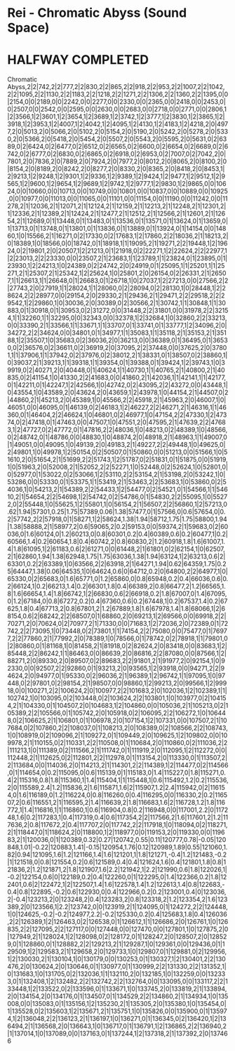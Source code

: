 # Rei - Chromatic Abyss (Sound Space)
# HALFWAY COMPLETED

Chromatic Abyss,2|2|742,2|2|777,2|2|830,2|2|865,2|2|918,2|2|953,2|2|1007,2|2|1042,2|2|1095,2|2|1130,2|2|1183,2|2|1218,2|2|1271,2|2|1306,2|2|1360,2|2|1395,0|0|2154,0|0|2189,0|0|2242,0|0|2277,0|0|2330,0|0|2365,0|0|2418,0|0|2453,0|0|2507,0|0|2542,0|0|2595,0|0|2630,0|0|2683,0|0|2718,0|0|2771,0|0|2806,1|2|3566,1|2|3601,1|2|3654,1|2|3689,1|2|3742,1|2|3777,1|2|3830,1|2|3865,1|2|3918,1|2|3953,1|2|4007,1|2|4042,1|2|4095,1|2|4130,1|2|4183,1|2|4218,2|0|4977,2|0|5013,2|0|5066,2|0|5102,2|0|5154,2|0|5190,2|0|5242,2|0|5278,2|0|5330,2|0|5366,2|0|5418,2|0|5454,2|0|5507,2|0|5543,2|0|5595,2|0|5631,0|2|6389,0|2|6424,0|2|6477,0|2|6512,0|2|6565,0|2|6600,0|2|6654,0|2|6689,0|2|6742,0|2|6777,0|2|6830,0|2|6865,0|2|6918,0|2|6953,0|2|7007,0|2|7042,2|0|7801,2|0|7836,2|0|7889,2|0|7924,2|0|7977,2|0|8012,2|0|8065,2|0|8100,2|0|8154,2|0|8189,2|0|8242,2|0|8277,2|0|8330,2|0|8365,2|0|8418,2|0|8453,1|2|9213,1|2|9248,1|2|9301,1|2|9336,1|2|9389,1|2|9424,1|2|9477,1|2|9512,1|2|9565,1|2|9600,1|2|9654,1|2|9689,1|2|9742,1|2|9777,1|2|9830,1|2|9865,0|0|10624,0|0|10660,0|0|10713,0|0|10749,0|0|10801,0|0|10837,0|0|10889,0|0|10925,0|0|10977,0|0|11013,0|0|11065,0|0|11101,0|0|11154,0|0|11190,0|0|11242,0|0|11278,2|1|12036,2|1|12071,2|1|12124,2|1|12159,2|1|12213,2|1|12248,2|1|12301,2|1|12336,2|1|12389,2|1|12424,2|1|12477,2|1|12512,2|1|12566,2|1|12601,2|1|12654,2|1|12689,0|1|13448,0|1|13483,0|1|13536,0|1|13571,0|1|13624,0|1|13659,0|1|13713,0|1|13748,0|1|13801,0|1|13836,0|1|13889,0|1|13924,0|1|14154,0|0|14860,1|0|15566,2|1|16271,0|2|17330,0|2|17683,1|2|17860,2|2|18036,2|1|18213,2|0|18389,1|0|18566,0|0|18742,0|1|18918,1|1|19095,2|1|19271,2|2|19448,1|2|19624,0|2|19801,2|0|20507,1|2|21213,0|1|21918,0|2|22271,1|2|22624,2|2|22977,1|2|23013,2|2|23330,0|0|23507,2|1|23683,1|1|23789,1|1|23824,0|1|23895,0|1|23930,1|2|24213,1|0|24389,0|2|24742,2|0|24919,0|1|25095,1|1|25201,1|1|25271,2|1|25307,2|1|25342,1|2|25624,1|0|25801,2|0|26154,0|2|26331,2|1|26507,1|1|26613,1|1|26648,0|1|26683,0|1|26718,1|0|27037,1|2|27213,0|0|27566,2|2|27743,2|0|27919,1|1|28024,1|1|28060,0|2|28094,0|2|28130,1|0|28448,1|2|28624,2|2|28977,0|0|29154,2|0|29330,2|1|29436,2|1|29471,2|2|29518,2|2|29542,1|2|29860,1|0|30036,2|0|30389,0|2|30566,2|1|30742,1|1|30848,1|1|30883,0|1|30918,0|1|30953,0|2|31272,0|0|31448,2|2|31801,0|0|31978,2|2|32154,1|1|32260,1|1|32295,0|0|32343,0|0|32378,1|2|32684,1|0|32860,2|2|33213,0|0|33390,2|1|33566,1|1|33671,1|1|33707,0|1|33741,0|1|33777,1|2|34096,2|0|34272,2|2|34624,0|0|34801,0|1|34977,1|1|35083,1|1|35118,2|1|35153,2|1|35188,1|2|35507,1|0|35683,0|2|36036,2|0|36213,0|0|36389,0|1|36495,0|1|36530,0|2|36576,0|2|36611,0|2|36919,2|0|37095,2|2|37448,0|0|37625,2|0|37801,1|1|37906,1|1|37942,0|2|37976,0|2|38012,2|1|38331,0|1|38507,0|2|38860,1|0|39037,2|1|39213,1|1|39318,1|1|39354,0|1|39388,0|1|39424,1|2|39743,1|0|39919,0|2|40271,2|0|40448,0|1|40624,1|1|40730,1|1|40765,2|1|40800,2|1|40835,0|2|41154,1|0|41330,2|2|41683,0|0|41860,2|1|42036,1|1|42141,1|1|42177,0|1|42211,0|1|42247,1|2|42566,1|0|42742,0|2|43095,2|2|43272,0|0|43448,1|0|43554,1|0|43589,2|0|43624,2|0|43659,1|2|43978,1|0|44154,2|1|44507,0|2|44860,2|1|45213,2|0|45389,1|0|45566,2|2|45918,2|1|45963,2|0|46007,1|0|46051,0|0|46095,0|1|46139,0|2|46183,1|2|46227,2|2|46271,2|1|46316,1|1|46360,0|1|46404,2|2|46624,1|0|46801,0|2|46977,1|0|47154,2|2|47330,1|2|47374,0|2|47418,0|1|47463,0|0|47507,1|0|47551,2|0|47595,2|1|47639,2|2|47683,1|2|47727,0|2|47772,0|1|47816,2|2|48036,1|0|48213,0|2|48389,1|0|48566,0|2|48742,0|1|48786,0|0|48830,1|0|48874,2|0|48918,2|1|48963,1|1|49007,0|1|49051,0|0|49095,1|0|49139,2|0|49183,2|1|49227,2|2|49448,1|0|49625,0|2|49801,1|0|49978,1|2|50154,0|2|50507,0|1|50860,0|0|51213,0|0|51566,1|0|51610,2|0|51654,2|1|51699,2|2|51743,1|2|51787,0|2|51831,0|1|51875,0|0|51919,1|0|51963,2|0|52008,2|1|52052,2|2|52271,1|0|52448,0|2|52624,1|0|52801,0|0|52977,0|1|53022,0|2|53066,1|2|53110,2|2|53154,2|1|53198,2|0|53242,1|0|53286,0|0|53330,0|1|53375,1|1|53419,2|1|53463,2|2|53683,1|0|53860,0|2|54036,1|0|54213,2|1|54389,2|2|54433,1|2|54477,0|2|54521,0|1|54566,1|1|54610,2|1|54654,2|2|54698,1|2|54742,0|2|54786,0|1|54830,2|2|55095,1|0|55272,0|2|55448,1|0|55625,1|2|55801,1|0|56154,2|1|56507,2|2|56860,1|2|57213,0.62|1.94|57301,0.25|1.75|57389,0.06|1.38|57477,0|1|57566,0|0.6|57654,0|0.2|57742,2|2|57918,0|1|58271,1|2|58624,1.38|1.94|58712,1.75|1.75|58800,1.94|1.38|58888,2|1|58977,2|0.6|59065,2|0.2|59153,0|0|59374,2|1|59683,0|2|60036,0|1.6|60124,0|1.2|60213,0|0.8|60301,0.2|0.4|60389,0.6|0.2|60477,1|0.2|60566,1.4|0.2|60654,1.8|0.4|60742,2|0.8|60830,2|1.2|60918,1.8|1.6|61007,1.4|1.8|61095,1|2|61183,0.6|2|61271,0|0|61448,2|1|61801,0|2|62154,1|0|62507,2|1|62860,1.94|1.38|62948,1.75|1.75|63036,1.38|1.94|63124,1|2|63213,0.6|2|63301,0.2|2|63389,1|0|63566,2|2|63918,2|1|64271,1.94|0.62|64359,1.75|0.25|64447,1.38|0.06|64535,1|0|64624,0.6|0|64712,0.2|0|64800,2|2|64977,1|0|65330,0|2|65683,0|1.6|65771,0|1.2|65860,0|0.8|65948,0.2|0.4|66036,0.6|0.2|66124,1|0.2|66213,1.4|0.2|66301,1.8|0.4|66389,2|0.8|66477,2|1.2|66565,1.8|1.6|66654,1.4|1.8|66742,1|2|66830,0.6|2|66918,0.2|1.8|67007,0|1.4|67095,0|1.2|67184,0|0.8|67272,0.2|0.4|67360,0.6|0.2|67448,1|0.2|67537,1.4|0.2|67625,1.8|0.4|67713,2|0.8|67801,2|1.2|67889,1.8|1.6|67978,1.4|1.8|68066,1|2|68154,0.6|2|68242,2|2|68507,0|1|68860,2|0|69213,1|2|69566,0|0|69918,2|2|70271,2|0|70624,0|2|70977,2|1|71330,0|0|71683,1|2|72036,2|0|72389,0|1|72742,2|2|73095,1|0|73448,0|2|73801,1|1|74154,2|2|75080,0|0|75477,0|1|76977,2|2|77860,2|1|77992,2|0|78389,1|0|78566,0|1|78742,0|2|78918,1|1|79801,0|2|80860,0|1|81168,1|0|81458,2|1|81918,0|2|82624,2|0|83418,0|0|83683,1|2|85448,2|2|86242,1|1|86463,0|0|86639,2|0|86816,2|2|87080,0|0|87566,1|2|88271,2|0|89330,2|0|89507,0|2|89683,2|2|91801,2|1|91977,2|0|92154,1|0|92330,0|0|92507,2|2|92860,0|1|93213,2|0|93565,1|2|93918,0|0|94271,2|2|94624,2|0|94977,0|1|95330,0|2|96036,2|1|96389,1|2|96742,1|1|97095,1|0|97448,0|2|97801,0|2|98154,2|1|98507,0|0|98860,1|2|99213,2|0|99566,1|2|99918,0|0|100271,2|2|100624,2|0|100977,2|2|101683,2|0|102036,1|2|102389,1|1|102742,1|0|103095,0|2|103448,0|2|103624,2|2|103801,1|0|103977,0|2|104154,2|1|104330,0|1|104507,2|0|104683,1|2|104860,0|0|105036,2|1|105213,0|2|105389,2|2|105566,0|1|105742,2|0|105918,0|2|106095,2|2|106272,1|0|106448,0|2|106625,2|1|106801,0|1|106978,2|0|107154,1|2|107331,0|0|107507,2|1|107684,0|2|107860,2|2|108037,0|1|108213,2|0|108389,0|2|108566,2|2|108743,1|0|108919,0|2|109096,2|1|109272,0|1|109449,2|0|109625,1|2|109802,0|0|109978,2|1|110155,0|2|110331,2|2|110508,0|1|110684,2|0|110860,0|2|111036,2|2|111213,1|0|111389,0|2|111566,2|1|111742,0|1|111919,2|0|112095,1|2|112272,0|0|112448,2|1|112625,0|2|112801,2|2|112978,0|1|113154,2|0|113330,0|1|113507,2|2|113684,0|0|114036,2|0|114213,2|1|114301,2|2|114389,1|2|114477,0|2|114566,0|1|114654,0|0.2|115095,0|0.6|115139,0|1|115183,0|1.4|115227,0|1.8|115271,0.4|2|115316,0.8|1.8|115360,1|1.4|115404,1|1|115448,1|0.6|115492,1.2|0.2|115536,2|0|115589,2.4|1.2|115836,2|1.6|115871,1.6|2|115907,1.2|2.4|115942,0|2|116154,0|1.6|116189,0|1.2|116224,0|0.8|116260,0|0.4|116295,0|0|116330,2|0.2|116507,2|0.6|116551,2|1|116595,2|1.4|116639,2|1.8|116683,1.6|2|116728,1.2|1.8|116772,1|1.4|116816,1|1|116860,1|0.6|116904,0.8|0.2|116948,0|0|117001,2.2|0|117248,1.6|0.2|117283,1|0.4|117319,0.4|0.6|117354,2|2|117566,2|1.6|117601,2|1.2|117636,2|0.8|117672,2|0.4|117707,2|0|117742,2|2|117918,1|0|118094,0|2|118271,2|1|118447,0|1|118624,2|0|118800,1|2|118977,0|0|119153,2|0|119330,0|0|119683,2|1|120036,0|1|120389,0.32|0.27|120742,0.55|0.11|120777,0.78|-0.05|120848,1.01|-0.22|120883,1.41|-0.15|120954,1.76|0.12|120989,1.89|0.55|121060,1.82|0.94|121095,1.6|1.2|121166,1.4|1.6|121201,1|1.8|121271,-0.4|1.2|121483,-0.2|1|121518,0|0.8|121554,0.2|0.6|121589,0.4|0.4|121624,1.6|0.4|121801,1.8|0.8|121836,2|1.2|121871,2|1.8|121907,1.6|2.2|121942,1|2.2|121990,0.6|1.8|122026,1|-0.2|122154,0.6|0|122189,0.2|0.4|122260,0|1|122295,0|1.4|122366,0.2|1.8|122401,0.6|2|122472,1|2|122507,1.4|1.6|122578,1.4|1.2|122613,1.4|0.8|122683,-0.4|0.8|122895,-0.2|0.6|122930,0|0.4|122966,0.2|0.2|123001,0.4|0|123036,2|-0.4|123213,2|0|123248,2|0.4|123283,2|0.8|123318,2|1.2|123354,2|1.6|123389,2|0|123566,1|2.2|123742,0|0|123919,2|1|124095,0|1|124272,2|2|124448,1|0|124625,-0.2|-0.2|124977,2.2|-0.2|125330,0.2|0.4|125683,1.8|0.4|126036,2|2|126389,1|2|126463,0|2|126538,0|1|126612,1|1|126686,2|0|126761,1|0|126835,2|2|127095,2|2|127117,0|0|127448,0|0|127470,0|0|127801,1|0|127875,2|0|127949,2|1|128024,1|2|128098,0|2|128172,0|1|128247,2|0|128507,2|0|128529,0|1|128860,0|1|128882,2|2|129213,2|1|129287,1|0|129361,0|0|129436,0|1|129509,1|2|129583,2|1|129658,2|0|129733,1|0|129807,0|1|129881,0|2|129956,1|2|130030,2|1|130104,1|0|130179,0|0|130253,0|1|130327,1|2|130401,2|2|130476,2|0|130624,2|0|130646,0|1|130977,0|1|130999,2|2|131330,2|2|131352,1|0|131683,1|0|131705,0|2|132036,1|1|132110,2|0|132185,1|0|132259,0|0|132333,0|1|132408,1|2|132482,2|2|132742,2|2|132764,0|0|133095,0|0|133117,2|2|133448,1|2|133522,0|2|133596,0|1|133671,1|0|133745,2|0|133819,2|1|133894,2|0|134154,2|0|134176,0|1|134507,0|1|134529,2|2|134860,2|1|134934,1|0|135008,0|0|135083,0|1|135156,1|2|135230,2|1|135305,2|0|135380,1|0|135454,0|1|135528,0|2|135603,1|2|135671,2|1|135751,1|0|135826,0|0|135900,0|1|135974,1|2|136048,2|2|136123,2|1|136197,1|0|136271,0|1|136345,0|2|136420,1|2|136494,2|1|136568,2|0|136643,1|0|136717,0|1|136791,1|2|136865,2|2|136940,2|1|137014,1|0|137089,0|0|137163,0|1|137244,1|2|137318,2|1|137392,2|0|137466
